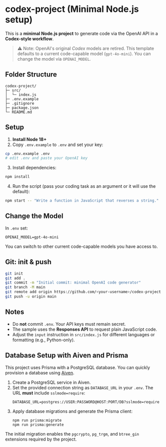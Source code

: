 # codex-project (Minimal Node.js setup)

This is a **minimal Node.js project** to generate code via the OpenAI API in a **Codex-style workflow**.
> ⚠️ Note: OpenAI's original *Codex* models are retired. This template defaults to a current code-capable model (`gpt-4o-mini`). You can change the model via `OPENAI_MODEL`.

## Folder Structure
```
codex-project/
├─ src/
│  └─ index.js
├─ .env.example
├─ .gitignore
├─ package.json
└─ README.md
```

## Setup

1) **Install Node 18+**  
2) Copy `.env.example` to `.env` and set your key:
```bash
cp .env.example .env
# edit .env and paste your OpenAI key
```
3) Install dependencies:
```bash
npm install
```
4) Run the script (pass your coding task as an argument or it will use the default):
```bash
npm start -- "Write a function in JavaScript that reverses a string."
```

## Change the Model
In `.env` set:
```
OPENAI_MODEL=gpt-4o-mini
```
You can switch to other current code-capable models you have access to.

## Git: init & push
```bash
git init
git add .
git commit -m "Initial commit: minimal OpenAI code generator"
git branch -M main
git remote add origin https://github.com/<your-username>/codex-project.git
git push -u origin main
```

## Notes
- Do **not** commit `.env`. Your API keys must remain secret.
- The sample uses the **Responses API** to request plain JavaScript code.
- Adjust the `input` instruction in `src/index.js` for different languages or formatting (e.g., Python-only).

## Database Setup with Aiven and Prisma

This project uses Prisma with a PostgreSQL database. You can quickly provision a database using [Aiven](https://aiven.io).

1. Create a PostgreSQL service in Aiven.
2. Set the provided connection string as `DATABASE_URL` in your `.env`. The URL **must** include `sslmode=require`:
   ```
   DATABASE_URL=postgres://USER:PASSWORD@HOST:PORT/DB?sslmode=require
   ```
3. Apply database migrations and generate the Prisma client:
   ```
   npm run prisma:migrate
   npm run prisma:generate
   ```

The initial migration enables the `pgcrypto`, `pg_trgm`, and `btree_gin` extensions required by the project.
